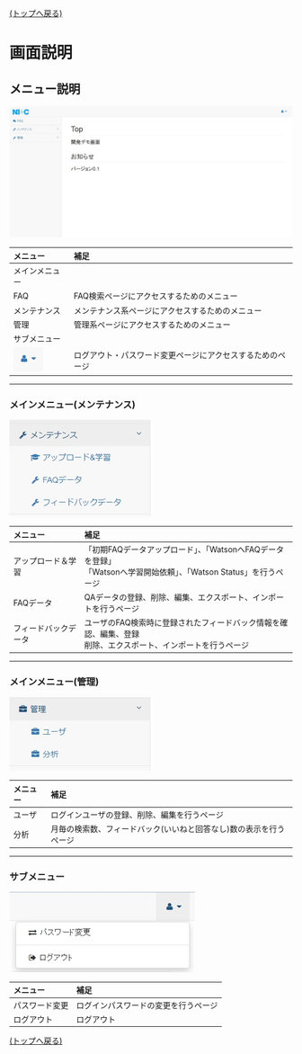 [(トップへ戻る)](https://github.com/solctatg/FAQService_Manual)
# 画面説明
## メニュー説明

![1](../img/view/view_01.jpg)

|メニュー|補足|
|:----|:----|
|メインメニュー||
|FAQ|FAQ検索ページにアクセスするためのメニュー|
|メンテナンス|メンテナンス系ページにアクセスするためのメニュー|
|管理|管理系ページにアクセスするためのメニュー|
|サブメニュー||
|![2](../img/view/view_02.jpg)|ログアウト・パスワード変更ページにアクセスするためのページ|

------------------------------------

### メインメニュー(メンテナンス)

![3](../img/view/view_03.jpg)

|メニュー|補足|
|:----|:----|
|アップロード＆学習|「初期FAQデータアップロード」、「WatsonへFAQデータを登録」<br>「Watsonへ学習開始依頼」、「Watson Status」を行うページ|
|FAQデータ|QAデータの登録、削除、編集、エクスポート、インポートを行うページ|
|フィードバックデータ|ユーザのFAQ検索時に登録されたフィードバック情報を確認、編集、登録<br>削除、エクスポート、インポートを行うページ|

------------------------------------

### メインメニュー(管理)

![4](../img/view/view_04.jpg)

|メニュー|補足|
|:----|:----|
|ユーザ|ログインユーザの登録、削除、編集を行うページ|
|分析|月毎の検索数、フィードバック(いいねと回答なし)数の表示を行うページ|

------------------------------------

### サブメニュー

![5](../img/view/view_05.jpg)

|メニュー|補足|
|:----|:----|
|パスワード変更|ログインパスワードの変更を行うページ|
|ログアウト|ログアウト|

[(トップへ戻る)](https://github.com/solctatg/FAQService_Manual)